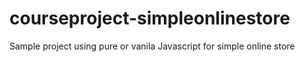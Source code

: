 # courseproject-simpleonlinestore
Sample project using pure or vanila Javascript for simple online store
